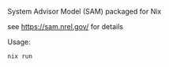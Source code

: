 System Advisor Model (SAM) packaged for Nix

see https://sam.nrel.gov/ for details

Usage:

```
nix run
```
